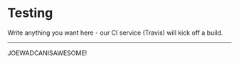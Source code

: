 # Testing
 
Write anything you want here - our CI service (Travis) will kick off a build.

-------------

JOEWADCANISAWESOME!
